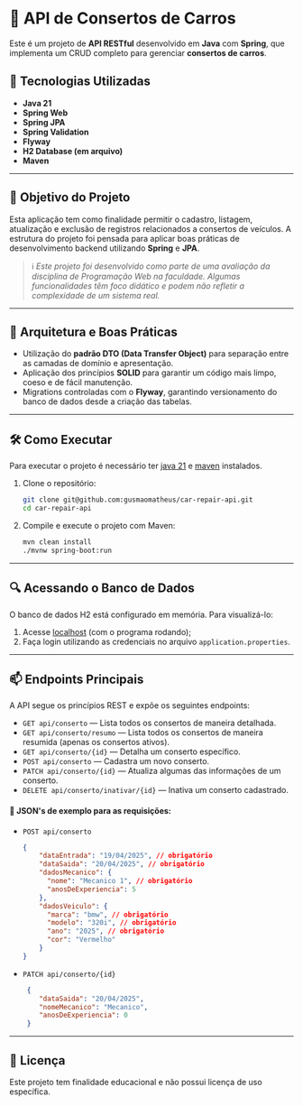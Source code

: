 # 🚗 API de Consertos de Carros

Este é um projeto de **API RESTful** desenvolvido em **Java** com **Spring**, que implementa um CRUD completo para gerenciar **consertos de carros**.

## 🚀 Tecnologias Utilizadas

- **Java 21**
- **Spring Web**
- **Spring JPA**
- **Spring Validation**
- **Flyway**
- **H2 Database (em arquivo)**
- **Maven**

___

## 📌 Objetivo do Projeto

Esta aplicação tem como finalidade permitir o cadastro, listagem, atualização e exclusão de registros relacionados a consertos de veículos. A estrutura do projeto foi pensada para aplicar boas práticas de desenvolvimento backend utilizando **Spring** e **JPA**.

> ℹ️ *Este projeto foi desenvolvido como parte de uma avaliação da disciplina de Programação Web na faculdade. Algumas funcionalidades têm foco didático e podem não refletir a complexidade de um sistema real.*

___

## 🧩 Arquitetura e Boas Práticas

- Utilização do **padrão DTO (Data Transfer Object)** para separação entre as camadas de domínio e apresentação.
- Aplicação dos princípios **SOLID** para garantir um código mais limpo, coeso e de fácil manutenção.
- Migrations controladas com o **Flyway**, garantindo versionamento do banco de dados desde a criação das tabelas.

___

## 🛠️ Como Executar

Para executar o projeto é necessário ter [java 21](https://www.oracle.com/br/java/technologies/downloads/#java21) e [maven](https://maven.apache.org/download.cgi) instalados.

1. Clone o repositório:
   ```sh
   git clone git@github.com:gusmaomatheus/car-repair-api.git
   cd car-repair-api
   ```

2. Compile e execute o projeto com Maven:
   ```sh
   mvn clean install
   ./mvnw spring-boot:run
   ```
___

## 🔍 Acessando o Banco de Dados

O banco de dados H2 está configurado em memória. Para visualizá-lo:

  1. Acesse [localhost](http://localhost:8080/api/h2-console) (com o programa rodando);
  2. Faça login utilizando as credenciais no arquivo `application.properties`.
     
___

## 📫 Endpoints Principais

A API segue os princípios REST e expõe os seguintes endpoints:

- `GET api/conserto` — Lista todos os consertos de maneira detalhada.
- `GET api/conserto/resumo` — Lista todos os consertos de maneira resumida (apenas os consertos ativos).
- `GET api/conserto/{id}` — Detalha um conserto específico.
- `POST api/conserto` — Cadastra um novo conserto.
- `PATCH api/conserto/{id}` — Atualiza algumas das informações de um conserto.
- `DELETE api/conserto/inativar/{id}` — Inativa um conserto cadastrado.


#### 📄 JSON's de exemplo para as requisições:

- `POST api/conserto`
  ```json
  {
      "dataEntrada": "19/04/2025", // obrigatório
      "dataSaida": "20/04/2025", // obrigatório
      "dadosMecanico": {
        "nome": "Mecanico 1", // obrigatório
        "anosDeExperiencia": 5
      },
      "dadosVeiculo": {
        "marca": "bmw", // obrigatório
        "modelo": "320i", // obrigatório
        "ano": "2025", // obrigatório
        "cor": "Vermelho"
      }
  }
  ```

- `PATCH api/conserto/{id}`
  ```json
   {
      "dataSaida": "20/04/2025",
      "nomeMecanico": "Mecanico",
      "anosDeExperiencia": 0
   }
  ```  
___

## 📝 Licença
Este projeto tem finalidade educacional e não possui licença de uso específica.
